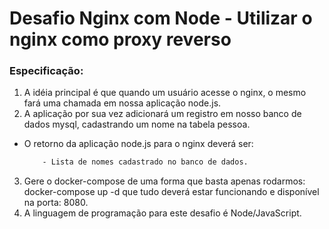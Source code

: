 # Desafio Nginx com Node - Utilizar o nginx como proxy reverso

### Especificação:
1. A idéia principal é que quando um usuário acesse o nginx, o mesmo fará uma chamada em nossa aplicação node.js.
2. A aplicação por sua vez adicionará um registro em nosso banco de dados mysql, cadastrando um nome na tabela pessoa.

- O retorno da aplicação node.js para o nginx deverá ser:

  ```html <h1>Full Cycle Rocks!</h1>
      - Lista de nomes cadastrado no banco de dados.
  ```

3. Gere o docker-compose de uma forma que basta apenas rodarmos: docker-compose up -d que tudo deverá estar funcionando e disponível na porta: 8080.
4. A linguagem de programação para este desafio é Node/JavaScript.
